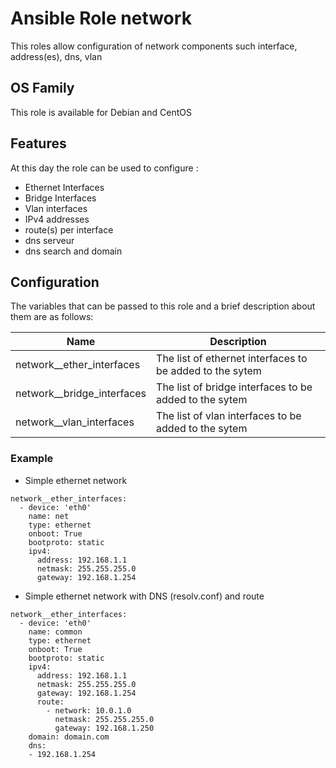 Ansible Role network
========

This roles allow configuration of network components such interface, address(es), dns, vlan

## OS Family

This role is available for Debian and CentOS

## Features

At this day the role can be used to configure :

  * Ethernet Interfaces
  * Bridge Interfaces
  * Vlan interfaces
  * IPv4 addresses
  * route(s) per interface
  * dns serveur
  * dns search and domain


## Configuration

The variables that can be passed to this role and a brief description about them are as follows:

| Name                              | Description                                               |
| --------                          | --------------------------------------------------------- |
| network__ether_interfaces          |  The list of ethernet interfaces to be added to the sytem |
| network__bridge_interfaces         |  The list of bridge interfaces to be added to the sytem   |
| network__vlan_interfaces           | The list of vlan interfaces to be added to the sytem      |

### Example

  * Simple ethernet network

```
network__ether_interfaces:
  - device: 'eth0'
    name: net
    type: ethernet
    onboot: True
    bootproto: static
    ipv4:
      address: 192.168.1.1
      netmask: 255.255.255.0
      gateway: 192.168.1.254
```

  * Simple ethernet network with DNS (resolv.conf) and route

```
network__ether_interfaces:
  - device: 'eth0'
    name: common
    type: ethernet
    onboot: True
    bootproto: static
    ipv4:
      address: 192.168.1.1
      netmask: 255.255.255.0
      gateway: 192.168.1.254
      route:
        - network: 10.0.1.0
          netmask: 255.255.255.0
          gateway: 192.168.1.250
    domain: domain.com
    dns:
    - 192.168.1.254
